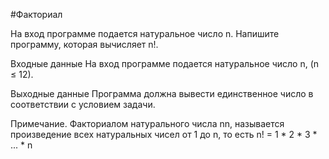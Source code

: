 #Факториал

На вход программе подается натуральное число n. Напишите программу, которая вычисляет n!.

Входные данные
На вход программе подается натуральное число n, (n ≤ 12).

Выходные данные
Программа должна вывести единственное число в соответствии с условием задачи.

Примечание. Факториалом натурального числа nn, называется произведение всех натуральных чисел от 1 до n, то есть
n! = 1 * 2 * 3 * ... * n